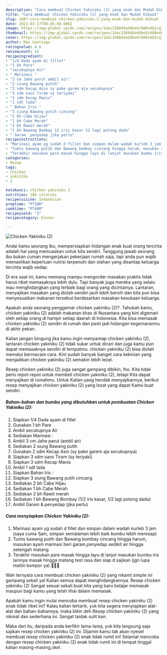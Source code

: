 ```yaml
---
description: "Cara membuat Chicken Yakiniku (2) yang enak dan Mudah Dibuat"
title: "Cara membuat Chicken Yakiniku (2) yang enak dan Mudah Dibuat"
slug: 1087-cara-membuat-chicken-yakiniku-2-yang-enak-dan-mudah-dibuat
date: 2021-03-17T08:45:04.086Z
image: https://img-global.cpcdn.com/recipes/1dac3360ddaddbe9/680x482cq70/chicken-yakiniku-2-foto-resep-utama.jpg
thumbnail: https://img-global.cpcdn.com/recipes/1dac3360ddaddbe9/680x482cq70/chicken-yakiniku-2-foto-resep-utama.jpg
cover: https://img-global.cpcdn.com/recipes/1dac3360ddaddbe9/680x482cq70/chicken-yakiniku-2-foto-resep-utama.jpg
author: Max Santiago
ratingvalue: 4.6
reviewcount: 14
recipeingredient:
- "1/4 Dada ayam di fillet"
- "1 bh Pare"
- "secukupnya Air"
- " Marinasi "
- "3 cm Jahe parut ambil air"
- "2 siung Bawang putih"
- "2 sdm Kecap Asin sy pake garem aja secukupnya"
- "3 sdm saos Tiram sy teriyaki"
- "3 sdm Kecap Manis"
- "1 sdt lada"
- " Bahan Iris "
- "3 siung Bawang putih cincang"
- "2 bh Cabe Hijau"
- "1 bh Cabe Merah"
- "2 bh Rawit merah"
- "1 bh Bawang Bombay 12 iris kasar 12 lagi potong dadu"
- " Garam  penyedap jika perlu"
recipeinstructions:
- "Marinasi ayam yg sudah d fillet dan simpan dalam wadah kurleb 3 jam (saya cuma 1jam, simpan semalaman lebih baik bumbu lebih meresap)"
- "Tumis bawang putih dan Bawang bombay cincang hingga harum, masukan ayam marinasi beri garam,penyedap sedikit air hingga setengah matang"
- "Terakhir masukan pare masak hingga layu di lanjut masukan bumbu iris lainnya masak hingga matang test rasa dan siap d sajikan (jgn lupa matiin kompor ya) 🤗👍🏻"
categories:
- Resep
tags:
- chicken
- yakiniku
- 2

katakunci: chicken yakiniku 2 
nutrition: 166 calories
recipecuisine: Indonesian
preptime: "PT10M"
cooktime: "PT40M"
recipeyield: "3"
recipecategory: Dinner

---
```



![Chicken Yakiniku (2)](https://img-global.cpcdn.com/recipes/1dac3360ddaddbe9/680x482cq70/chicken-yakiniku-2-foto-resep-utama.jpg)

Andai kamu seorang ibu, mempersiapkan hidangan enak buat orang tercinta adalah hal yang memuaskan untuk kita sendiri. Tanggung jawab seorang ibu bukan cuman mengerjakan pekerjaan rumah saja, tapi anda pun wajib memastikan keperluan nutrisi terpenuhi dan olahan yang disantap keluarga tercinta wajib sedap.

Di era  saat ini, kamu memang mampu mengorder masakan praktis tidak harus ribet memasaknya lebih dulu. Tapi banyak juga mereka yang selalu mau menghidangkan yang terbaik bagi orang yang dicintainya. Lantaran, menyajikan masakan yang diolah sendiri jauh lebih bersih dan kita pun bisa menyesuaikan makanan tersebut berdasarkan masakan kesukaan keluarga. 



Apakah anda seorang penggemar chicken yakiniku (2)?. Tahukah kamu, chicken yakiniku (2) adalah makanan khas di Nusantara yang kini digemari oleh setiap orang di hampir setiap daerah di Indonesia. Kita bisa memasak chicken yakiniku (2) sendiri di rumah dan pasti jadi hidangan kegemaranmu di akhir pekan.

Kalian jangan bingung jika kamu ingin menyantap chicken yakiniku (2), lantaran chicken yakiniku (2) tidak sukar untuk dicari dan juga kamu pun dapat memasaknya sendiri di tempatmu. chicken yakiniku (2) bisa diolah memalui bermacam cara. Kini sudah banyak banget cara kekinian yang menjadikan chicken yakiniku (2) semakin lebih lezat.

Resep chicken yakiniku (2) juga sangat gampang dibikin, lho. Kita tidak perlu repot-repot untuk membeli chicken yakiniku (2), tetapi Kita dapat menyajikan di rumahmu. Untuk Kalian yang hendak menyajikannya, berikut resep menyajikan chicken yakiniku (2) yang lezat yang dapat Kamu buat sendiri.

<!--inarticleads1-->

##### Bahan-bahan dan bumbu yang dibutuhkan untuk pembuatan Chicken Yakiniku (2):

1. Siapkan 1/4 Dada ayam di fillet
1. Gunakan 1 bh Pare
1. Ambil secukupnya Air
1. Sediakan  Marinasi :
1. Ambil 3 cm Jahe parut (ambil air)
1. Sediakan 2 siung Bawang putih
1. Gunakan 2 sdm Kecap Asin (sy pake garem aja secukupnya)
1. Siapkan 3 sdm saos Tiram (sy teriyaki)
1. Siapkan 3 sdm Kecap Manis
1. Ambil 1 sdt lada
1. Siapkan  Bahan Iris :
1. Siapkan 3 siung Bawang putih cincang
1. Sediakan 2 bh Cabe Hijau
1. Sediakan 1 bh Cabe Merah
1. Sediakan 2 bh Rawit merah
1. Sediakan 1 bh Bawang Bombay (1/2 iris kasar, 1/2 lagi potong dadu)
1. Ambil  Garam &amp; penyedap (jika perlu)




<!--inarticleads2-->

##### Cara menyiapkan Chicken Yakiniku (2):

1. Marinasi ayam yg sudah d fillet dan simpan dalam wadah kurleb 3 jam (saya cuma 1jam, simpan semalaman lebih baik bumbu lebih meresap)
1. Tumis bawang putih dan Bawang bombay cincang hingga harum, masukan ayam marinasi beri garam,penyedap sedikit air hingga setengah matang
1. Terakhir masukan pare masak hingga layu di lanjut masukan bumbu iris lainnya masak hingga matang test rasa dan siap d sajikan (jgn lupa matiin kompor ya) 🤗👍🏻




Wah ternyata cara membuat chicken yakiniku (2) yang nikamt simple ini gampang sekali ya! Kalian semua dapat menghidangkannya. Resep chicken yakiniku (2) Sangat sesuai sekali buat kita yang baru belajar memasak maupun bagi kamu yang telah lihai dalam memasak.

Apakah kamu ingin mulai mencoba membuat resep chicken yakiniku (2) enak tidak ribet ini? Kalau kalian tertarik, yuk kita segera menyiapkan alat-alat dan bahan-bahannya, maka bikin deh Resep chicken yakiniku (2) yang nikmat dan sederhana ini. Sangat taidak sulit kan. 

Maka dari itu, daripada anda berfikir lama-lama, yuk kita langsung saja sajikan resep chicken yakiniku (2) ini. Dijamin kamu tak akan nyesel membuat resep chicken yakiniku (2) enak tidak rumit ini! Selamat mencoba dengan resep chicken yakiniku (2) enak tidak rumit ini di tempat tinggal kalian masing-masing,oke!.

